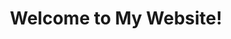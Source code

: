 ---
layout: home
title: Welcome to My Website!
mode: normal
show_title: true
show_edit_on_github: false
show_date: false
show_tags: false
comment: false
lightbox: false
article_header:
  type: overlay
  theme: dark
  align: center
  background_image:
    src: https://i.loli.net/2020/01/10/QOeG5trjSn8WDp1.jpg
---